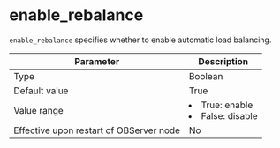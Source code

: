 enable_rebalance
=====================================

`enable_rebalance` specifies whether to enable automatic load balancing.


| **Parameter** | **Description** |
|------------------|---------------------------------------------------------------------------------------------------------------|
| Type | Boolean |
| Default value | True |
| Value range | <li> True: enable   <li> False: disable |
| Effective upon restart of OBServer node | No |